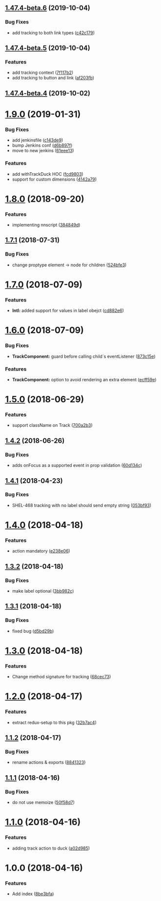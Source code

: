 <a name="1.9.0"></a>

## [1.47.4-beta.6](https://github.com/nordnet/ui/compare/v1.47.4-beta.5@beta...v1.47.4-beta.6@beta) (2019-10-04)

### Bug Fixes

- add tracking to both link types ([c42c179](https://github.com/nordnet/ui/commit/c42c179))

## [1.47.4-beta.5](https://github.com/nordnet/ui/compare/v1.47.4-beta.4@beta...v1.47.4-beta.5@beta) (2019-10-04)

### Features

- add tracking context ([7f117b2](https://github.com/nordnet/ui/commit/7f117b2))
- add tracking to button and link ([af203fb](https://github.com/nordnet/ui/commit/af203fb))

## [1.47.4-beta.4](https://github.com/nordnet/ui/compare/v1.47.4-beta.3@beta...v1.47.4-beta.4@beta) (2019-10-02)

# [1.9.0](https://scm.prod.nordnet.se/projects/SHELL/repos/analytics/compare/diff?targetBranch=refs%2Ftags%2Fv1.8.0&sourceBranch=refs%2Ftags%2Fv1.9.0) (2019-01-31)

### Bug Fixes

- add jenkinsfile ([c143de9](https://scm.prod.nordnet.se/projects/SHELL/repos/analytics/commits/c143de9))
- bump Jenkins conf ([d6b897f](https://scm.prod.nordnet.se/projects/SHELL/repos/analytics/commits/d6b897f))
- move to new jenkins ([61eee13](https://scm.prod.nordnet.se/projects/SHELL/repos/analytics/commits/61eee13))

### Features

- add withTrackDuck HOC ([fcd9803](https://scm.prod.nordnet.se/projects/SHELL/repos/analytics/commits/fcd9803))
- support for custom dimensions ([4142a79](https://scm.prod.nordnet.se/projects/SHELL/repos/analytics/commits/4142a79))

<a name="1.8.0"></a>

# [1.8.0](https://scm.prod.nordnet.se/projects/SHELL/repos/analytics/compare/diff?targetBranch=refs%2Ftags%2Fv1.7.1&sourceBranch=refs%2Ftags%2Fv1.8.0) (2018-09-20)

### Features

- implementing nnscript ([384849d](https://scm.prod.nordnet.se/projects/SHELL/repos/analytics/commits/384849d))

<a name="1.7.1"></a>

## [1.7.1](http://scm.prod.nordnet.se:2222/projects/shell/repos/analytics/compare/diff?targetBranch=refs%2Ftags%2Fv1.7.0&sourceBranch=refs%2Ftags%2Fv1.7.1) (2018-07-31)

### Bug Fixes

- change proptype element -> node for children ([524bfe3](http://scm.prod.nordnet.se:2222/projects/shell/repos/analytics/commits/524bfe3))

<a name="1.7.0"></a>

# [1.7.0](http://scm.prod.nordnet.se:2222/projects/shell/repos/analytics/compare/diff?targetBranch=refs%2Ftags%2Fv1.6.0&sourceBranch=refs%2Ftags%2Fv1.7.0) (2018-07-09)

### Features

- **Intl:** added support for values in label obejct ([cd882e6](http://scm.prod.nordnet.se:2222/projects/shell/repos/analytics/commits/cd882e6))

<a name="1.6.0"></a>

# [1.6.0](http://scm.prod.nordnet.se:2222/projects/shell/repos/analytics/compare/diff?targetBranch=refs%2Ftags%2Fv1.5.0&sourceBranch=refs%2Ftags%2Fv1.6.0) (2018-07-09)

### Bug Fixes

- **TrackComponent:** guard before calling child´s eventListener ([873c15e](http://scm.prod.nordnet.se:2222/projects/shell/repos/analytics/commits/873c15e))

### Features

- **TrackComponent:** option to avoid rendering an extra element ([ecff59e](http://scm.prod.nordnet.se:2222/projects/shell/repos/analytics/commits/ecff59e))

<a name="1.5.0"></a>

# [1.5.0](http://scm.prod.nordnet.se:2222/projects/shell/repos/analytics/compare/diff?targetBranch=refs%2Ftags%2Fv1.4.2&sourceBranch=refs%2Ftags%2Fv1.5.0) (2018-06-29)

### Features

- support className on Track ([700a2b3](http://scm.prod.nordnet.se:2222/projects/shell/repos/analytics/commits/700a2b3))

<a name="1.4.2"></a>

## [1.4.2](http://scm.prod.nordnet.se:2222/projects/shell/repos/analytics/compare/diff?targetBranch=refs%2Ftags%2Fv1.4.1&sourceBranch=refs%2Ftags%2Fv1.4.2) (2018-06-26)

### Bug Fixes

- adds onFocus as a supported event in prop validation ([60d134c](http://scm.prod.nordnet.se:2222/projects/shell/repos/analytics/commits/60d134c))

<a name="1.4.1"></a>

## [1.4.1](http://scm.prod.nordnet.se:2222/projects/shell/repos/analytics/compare/diff?targetBranch=refs%2Ftags%2Fv1.4.0&sourceBranch=refs%2Ftags%2Fv1.4.1) (2018-04-23)

### Bug Fixes

- SHEL-468 tracking with no label should send empty string ([053bf93](http://scm.prod.nordnet.se:2222/projects/shell/repos/analytics/commits/053bf93))

<a name="1.4.0"></a>

# [1.4.0](http://scm.prod.nordnet.se:2222/projects/shell/repos/analytics/compare/diff?targetBranch=refs%2Ftags%2Fv1.3.2&sourceBranch=refs%2Ftags%2Fv1.4.0) (2018-04-18)

### Features

- action mandatory ([e238e06](http://scm.prod.nordnet.se:2222/projects/shell/repos/analytics/commits/e238e06))

<a name="1.3.2"></a>

## [1.3.2](http://scm.prod.nordnet.se:2222/projects/shell/repos/analytics/compare/diff?targetBranch=refs%2Ftags%2Fv1.3.1&sourceBranch=refs%2Ftags%2Fv1.3.2) (2018-04-18)

### Bug Fixes

- make label optional ([3bb982c](http://scm.prod.nordnet.se:2222/projects/shell/repos/analytics/commits/3bb982c))

<a name="1.3.1"></a>

## [1.3.1](http://scm.prod.nordnet.se:2222/projects/shell/repos/analytics/compare/diff?targetBranch=refs%2Ftags%2Fv1.3.0&sourceBranch=refs%2Ftags%2Fv1.3.1) (2018-04-18)

### Bug Fixes

- fixed bug ([d5bd29b](http://scm.prod.nordnet.se:2222/projects/shell/repos/analytics/commits/d5bd29b))

<a name="1.3.0"></a>

# [1.3.0](http://scm.prod.nordnet.se:2222/projects/shell/repos/analytics/compare/diff?targetBranch=refs%2Ftags%2Fv1.2.0&sourceBranch=refs%2Ftags%2Fv1.3.0) (2018-04-18)

### Features

- Change method signature for tracking ([68cec73](http://scm.prod.nordnet.se:2222/projects/shell/repos/analytics/commits/68cec73))

<a name="1.2.0"></a>

# [1.2.0](http://scm.prod.nordnet.se:2222/projects/shell/repos/analytics/compare/diff?targetBranch=refs%2Ftags%2Fv1.1.2&sourceBranch=refs%2Ftags%2Fv1.2.0) (2018-04-17)

### Features

- extract redux-setup to this pkg ([32b7ac4](http://scm.prod.nordnet.se:2222/projects/shell/repos/analytics/commits/32b7ac4))

<a name="1.1.2"></a>

## [1.1.2](http://scm.prod.nordnet.se:2222/projects/shell/repos/analytics/compare/diff?targetBranch=refs%2Ftags%2Fv1.1.1&sourceBranch=refs%2Ftags%2Fv1.1.2) (2018-04-17)

### Bug Fixes

- rename actions & exports ([8841323](http://scm.prod.nordnet.se:2222/projects/shell/repos/analytics/commits/8841323))

<a name="1.1.1"></a>

## [1.1.1](http://scm.prod.nordnet.se:2222/projects/shell/repos/analytics/compare/diff?targetBranch=refs%2Ftags%2Fv1.1.0&sourceBranch=refs%2Ftags%2Fv1.1.1) (2018-04-16)

### Bug Fixes

- do not use memoize ([50f58d7](http://scm.prod.nordnet.se:2222/projects/shell/repos/analytics/commits/50f58d7))

<a name="1.1.0"></a>

# [1.1.0](http://scm.prod.nordnet.se:2222/projects/shell/repos/analytics/compare/diff?targetBranch=refs%2Ftags%2Fv1.0.0&sourceBranch=refs%2Ftags%2Fv1.1.0) (2018-04-16)

### Features

- adding track action to duck ([a02d985](http://scm.prod.nordnet.se:2222/projects/shell/repos/analytics/commits/a02d985))

<a name="1.0.0"></a>

# 1.0.0 (2018-04-16)

### Features

- Add index ([8be3bfa](http://scm.prod.nordnet.se:2222/projects/shell/repos/analytics/commits/8be3bfa))
